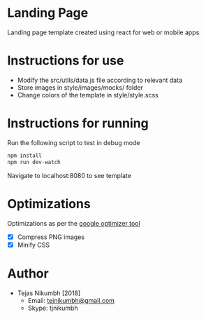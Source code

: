 # Landing Page
  Landing page template created using react for web or mobile apps

# Instructions for use

  - Modify the src/utils/data.js file according to relevant data
  - Store images in style/images/mocks/ folder
  - Change colors of the template in style/style.scss

# Instructions for running

Run the following script to test in debug mode
``` javascript
npm install
npm run dev-watch
```
Navigate to localhost:8080 to see template

# Optimizations
Optimizations as per the [google optimizer tool](https://developers.google.com/speed/pagespeed/insights/?url=askanexpert.social&tab=desktop)
- [x] Compress PNG images
- [x] Minify CSS

# Author  
  - Tejas Nikumbh [2018]
    - Email: tejnikumbh@gmail.com
    - Skype: tjnikumbh
